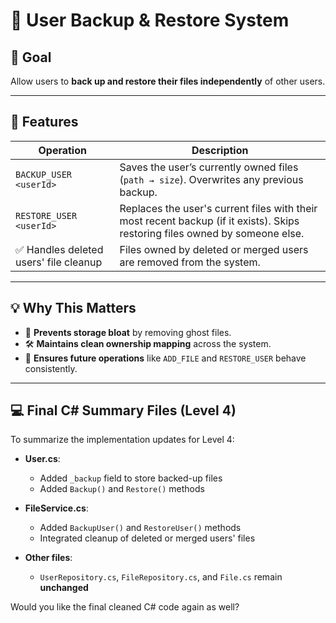 # 📁 User Backup & Restore System

## 🎯 Goal

Allow users to **back up and restore their files independently** of other users.

---

## 📘 Features

| Operation               | Description                                                                 |
|-------------------------|-----------------------------------------------------------------------------|
| `BACKUP_USER <userId>`  | Saves the user’s currently owned files (`path → size`). Overwrites any previous backup. |
| `RESTORE_USER <userId>` | Replaces the user's current files with their most recent backup (if it exists). Skips restoring files owned by someone else. |
| ✅ Handles deleted users' file cleanup | Files owned by deleted or merged users are removed from the system. |

---

## 💡 Why This Matters

- 🧹 **Prevents storage bloat** by removing ghost files.
- 🛠️ **Maintains clean ownership mapping** across the system.
- 🔄 **Ensures future operations** like `ADD_FILE` and `RESTORE_USER` behave consistently.

---

## 💻 Final C# Summary Files (Level 4)

To summarize the implementation updates for Level 4:

- **User.cs**:  
  - Added `_backup` field to store backed-up files  
  - Added `Backup()` and `Restore()` methods  

- **FileService.cs**:  
  - Added `BackupUser()` and `RestoreUser()` methods  
  - Integrated cleanup of deleted or merged users' files  

- **Other files**:  
  - `UserRepository.cs`, `FileRepository.cs`, and `File.cs` remain **unchanged**

Would you like the final cleaned C# code again as well?
